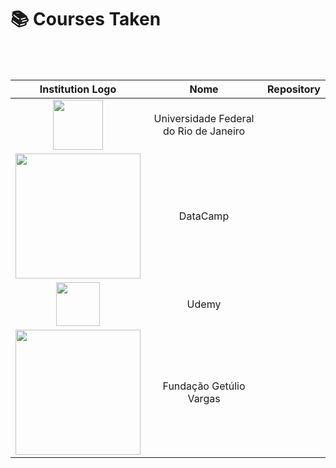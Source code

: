 # 📚 Courses Taken

<br><br>

| Institution Logo       |Nome | Repository |
| :---:       |    :----:  |     :----  | 
| <img src="https://www.poli.ufrj.br/noticias/Logo%20225%20anos%20POLI.png" width=80px/>  | Universidade Federal do Rio de Janeiro|   |
| <img src="https://dka575ofm4ao0.cloudfront.net/pages-transactional_logos/retina/17180/regular.png" width=200px/>|  DataCamp    |      |
| <img src="https://cdn.worldvectorlogo.com/logos/udemy-1.svg" width=70px/>  | Udemy    |      |
| <img src="https://logodownload.org/wp-content/uploads/2016/09/FGV-Logo-3.png" width=200px/>  | Fundação Getúlio Vargas     |      |
